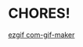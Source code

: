 # CHORES!
[ezgif com-gif-maker](https://user-images.githubusercontent.com/102000967/177442149-6b8c0d7b-6fc7-4366-bc37-84f4e3ca77ff.gif)
